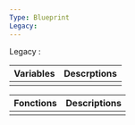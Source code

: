 ```yaml
---
Type: Blueprint
Legacy:
---
```


Legacy : 

| Variables | Descrptions |
| --------- | ----------- |
|           |             |

| Fonctions | Descriptions |
| --------- | ------------ |
|           |              |

